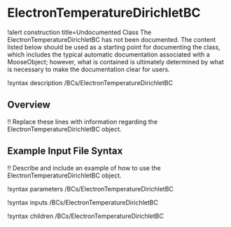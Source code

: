 # ElectronTemperatureDirichletBC

!alert construction title=Undocumented Class
The ElectronTemperatureDirichletBC has not been documented. The content listed below should be used as a starting point for
documenting the class, which includes the typical automatic documentation associated with a
MooseObject; however, what is contained is ultimately determined by what is necessary to make the
documentation clear for users.

!syntax description /BCs/ElectronTemperatureDirichletBC

## Overview

!! Replace these lines with information regarding the ElectronTemperatureDirichletBC object.

## Example Input File Syntax

!! Describe and include an example of how to use the ElectronTemperatureDirichletBC object.

!syntax parameters /BCs/ElectronTemperatureDirichletBC

!syntax inputs /BCs/ElectronTemperatureDirichletBC

!syntax children /BCs/ElectronTemperatureDirichletBC
